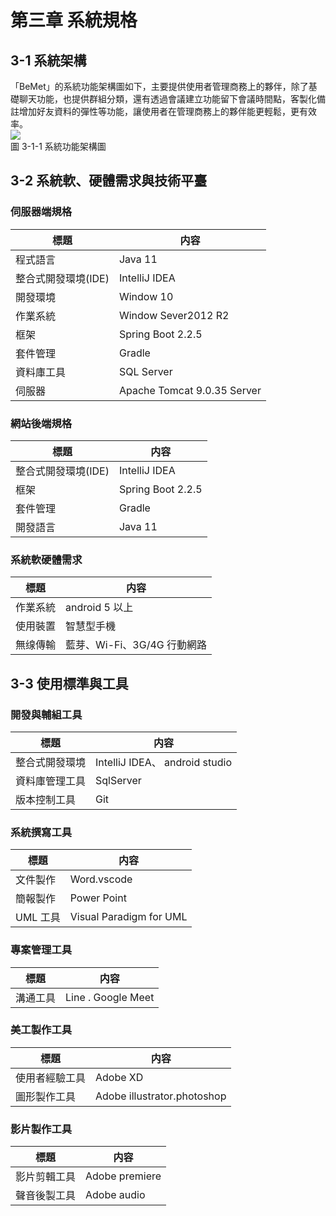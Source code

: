 # 第三章 系統規格

## 3-1 系統架構
「BeMet」的系統功能架構圖如下，主要提供使用者管理商務上的夥伴，除了基礎聊天功能，也提供群組分類，還有透過會議建立功能留下會議時間點，客製化備註增加好友資料的彈性等功能，讓使用者在管理商務上的夥伴能更輕鬆，更有效率。  
![](https://i.imgur.com/q25GI2g.png)  
圖 3-1-1 系統功能架構圖

## 3-2 系統軟、硬體需求與技術平臺
### 伺服器端規格

| 標題 | 内容 | 
| -------- | -------- | 
|  程式語言 | Java 11    | 
|  整合式開發環境(IDE)| IntelliJ IDEA     |
|  開發環境| Window 10   | 
|  作業系統 | Window Sever2012 R2    | 
|  框架| Spring Boot 2.2.5     | 
| 套件管理 | Gradle |
| 資料庫工具 | SQL Server     |
| 伺服器 |  Apache Tomcat 9.0.35 Server |

### 網站後端規格
| 標題 | 内容 | 
| -------- | -------- | 
| 整合式開發環境(IDE)| IntelliJ IDEA     |
| 框架| Spring Boot 2.2.5     | 
| 套件管理 | Gradle |
| 開發語言| Java 11    |

### 系統軟硬體需求
| 標題 | 内容 | 
| -------- | -------- |
|作業系統  | android 5 以上 | 
|使用裝置 | 智慧型手機     | 
|無缐傳輸 | 藍芽、Wi-Fi、3G/4G 行動網路     | 

## 3-3 使用標準與工具
### 開發與輔組工具
| 標題 | 内容 | 
| -------- | -------- |
|整合式開發環境  | IntelliJ IDEA、 android studio | 
|資料庫管理工具| SqlServer     | 
|版本控制工具| Git     |
### 系統撰寫工具
| 標題 | 内容 | 
| -------- | -------- | 
|文件製作  | Word.vscode     | 
|簡報製作| Power Point     | 
|UML 工具| Visual Paradigm for UML     |

### 專案管理工具
| 標題 |内容| 
| -------- | -------- | 
|溝通工具 | Line . Google Meet   |
### 美工製作工具
|標題 | 内容 | 
| -------- | -------- | 
|使用者經驗工具 | Adobe XD | 
|圖形製作工具 | Adobe illustrator.photoshop | 

### 影片製作工具

| 標題 | 内容 | 
| -------- | -------- | 
|影片剪輯工具 | Adobe premiere | 
|聲音後製工具 | Adobe audio |




